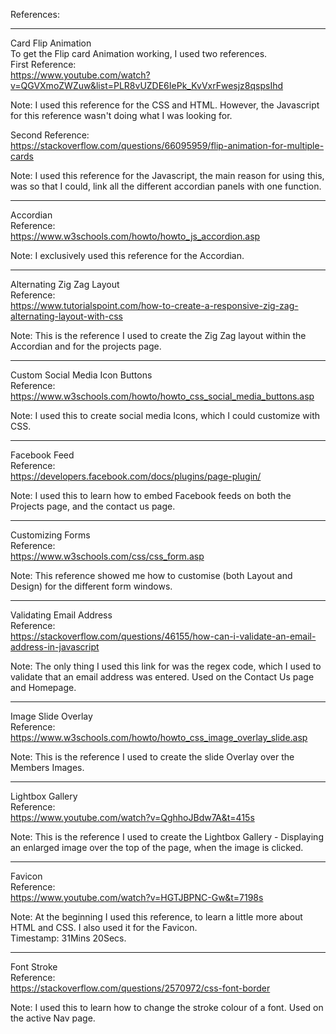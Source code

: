 References:

-----------------------------------------------------------------------------------------------

Card Flip Animation</br>
To get the Flip card Animation working, I used two references.</br>
First Reference:</br>
https://www.youtube.com/watch?v=QGVXmoZWZuw&list=PLR8vUZDE6IePk_KvVxrFwesjz8qspsIhd

Note: I used this reference for the CSS and HTML. However, the Javascript for this reference 
      wasn't doing what I was looking for. 
      
Second Reference:</br>
https://stackoverflow.com/questions/66095959/flip-animation-for-multiple-cards

Note: I used this reference for the Javascript, the main reason for using this, was so that I could, 
      link all the different accordian panels with one function.

-----------------------------------------------------------------------------------------------

Accordian</br>
Reference:</br>
https://www.w3schools.com/howto/howto_js_accordion.asp

Note: I exclusively used this reference for the Accordian.

-----------------------------------------------------------------------------------------------

Alternating Zig Zag Layout</br>
Reference:</br>
https://www.tutorialspoint.com/how-to-create-a-responsive-zig-zag-alternating-layout-with-css

Note: This is the reference I used to create the Zig Zag layout within the Accordian and for the projects page. 

-----------------------------------------------------------------------------------------------

Custom Social Media Icon Buttons</br>
Reference:</br>
https://www.w3schools.com/howto/howto_css_social_media_buttons.asp

Note: I used this to create social media Icons, which I could customize with CSS.

-----------------------------------------------------------------------------------------------

Facebook Feed</br>
Reference:</br>
https://developers.facebook.com/docs/plugins/page-plugin/

Note: I used this to learn how to embed Facebook feeds on both the Projects page, and the contact us page. 

-----------------------------------------------------------------------------------------------

Customizing Forms</br>
Reference:</br>
https://www.w3schools.com/css/css_form.asp

Note: This reference showed me how to customise (both Layout and Design) for the different form windows. 

-----------------------------------------------------------------------------------------------

Validating Email Address</br>
Reference:</br>
https://stackoverflow.com/questions/46155/how-can-i-validate-an-email-address-in-javascript

Note: The only thing I used this link for was the regex code, 
      which I used to validate that an email address was entered. 
      Used on the Contact Us page and Homepage.

-----------------------------------------------------------------------------------------------

Image Slide Overlay</br>
Reference:</br>
https://www.w3schools.com/howto/howto_css_image_overlay_slide.asp

Note: This is the reference I used to create the slide Overlay over the Members Images. 

-----------------------------------------------------------------------------------------------

Lightbox Gallery</br>
Reference:</br>
https://www.youtube.com/watch?v=QghhoJBdw7A&t=415s

Note: This is the reference I used to create the Lightbox Gallery
      - Displaying an enlarged image over the top of the page, when the image is clicked. 

-----------------------------------------------------------------------------------------------

Favicon</br>
Reference:</br>
https://www.youtube.com/watch?v=HGTJBPNC-Gw&t=7198s

Note: At the beginning I used this reference, to learn a little more about HTML and CSS. 
      I also used it for the Favicon.</br>
      Timestamp: 31Mins 20Secs. 

-----------------------------------------------------------------------------------------------

Font Stroke</br>
Reference:</br>
https://stackoverflow.com/questions/2570972/css-font-border

Note: I used this to learn how to change the stroke colour of a font. 
      Used on the active Nav page.
